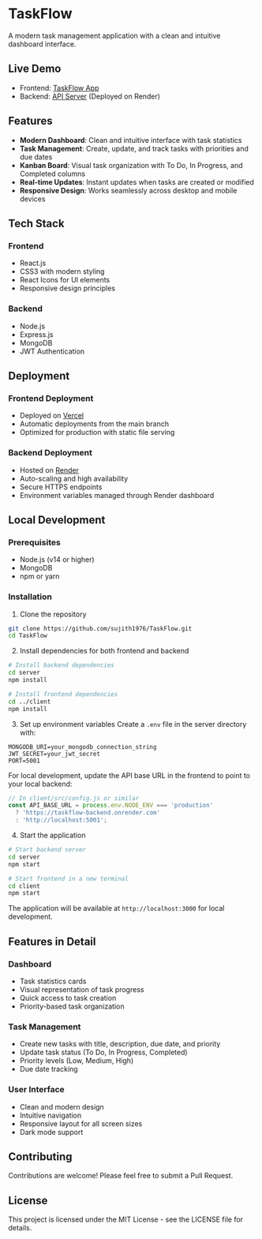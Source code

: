 # TaskFlow

A modern task management application with a clean and intuitive dashboard interface.

## Live Demo

- Frontend: [TaskFlow App](https://task-flow-five-xi.vercel.app/)
- Backend: [API Server](https://taskflow-backend.onrender.com) (Deployed on Render)

## Features

- **Modern Dashboard**: Clean and intuitive interface with task statistics
- **Task Management**: Create, update, and track tasks with priorities and due dates
- **Kanban Board**: Visual task organization with To Do, In Progress, and Completed columns
- **Real-time Updates**: Instant updates when tasks are created or modified
- **Responsive Design**: Works seamlessly across desktop and mobile devices

## Tech Stack

### Frontend
- React.js
- CSS3 with modern styling
- React Icons for UI elements
- Responsive design principles

### Backend
- Node.js
- Express.js
- MongoDB
- JWT Authentication

## Deployment

### Frontend Deployment
- Deployed on [Vercel](https://task-flow-five-xi.vercel.app/)
- Automatic deployments from the main branch
- Optimized for production with static file serving

### Backend Deployment
- Hosted on [Render](https://taskflow-backend.onrender.com)
- Auto-scaling and high availability
- Secure HTTPS endpoints
- Environment variables managed through Render dashboard

## Local Development

### Prerequisites
- Node.js (v14 or higher)
- MongoDB
- npm or yarn

### Installation

1. Clone the repository
```bash
git clone https://github.com/sujith1976/TaskFlow.git
cd TaskFlow
```

2. Install dependencies for both frontend and backend
```bash
# Install backend dependencies
cd server
npm install

# Install frontend dependencies
cd ../client
npm install
```

3. Set up environment variables
Create a `.env` file in the server directory with:
```
MONGODB_URI=your_mongodb_connection_string
JWT_SECRET=your_jwt_secret
PORT=5001
```

For local development, update the API base URL in the frontend to point to your local backend:
```javascript
// In client/src/config.js or similar
const API_BASE_URL = process.env.NODE_ENV === 'production' 
  ? 'https://taskflow-backend.onrender.com'
  : 'http://localhost:5001';
```

4. Start the application
```bash
# Start backend server
cd server
npm start

# Start frontend in a new terminal
cd client
npm start
```

The application will be available at `http://localhost:3000` for local development.

## Features in Detail

### Dashboard
- Task statistics cards
- Visual representation of task progress
- Quick access to task creation
- Priority-based task organization

### Task Management
- Create new tasks with title, description, due date, and priority
- Update task status (To Do, In Progress, Completed)
- Priority levels (Low, Medium, High)
- Due date tracking

### User Interface
- Clean and modern design
- Intuitive navigation
- Responsive layout for all screen sizes
- Dark mode support

## Contributing

Contributions are welcome! Please feel free to submit a Pull Request.

## License

This project is licensed under the MIT License - see the LICENSE file for details. 